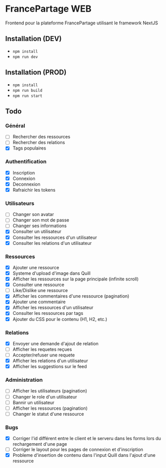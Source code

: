 # FrancePartage WEB

Frontend pour la plateforme FrancePartage utilisant le framework NextJS

## Installation (DEV)

- ```npm install```
- ```npm run dev```

## Installation (PROD)

- ```npm install```
- ```npm run build```
- ```npm run start```

## Todo

### Général

- [ ] Rechercher des ressources
- [ ] Rechercher des relations
- [x] Tags populaires
### Authentification

- [x] Inscription
- [x] Connexion
- [x] Deconnexion
- [X] Rafraichir les tokens

 ### Utilisateurs

 - [ ] Changer son avatar
 - [ ] Changer son mot de passe
 - [ ] Changer ses informations
 - [x] Consulter un utilisateur
 - [x] Consulter les ressources d'un utilisateur
 - [x] Consulter les relations d'un utilisateur

### Ressources

- [x] Ajouter une ressource
- [x] Systeme d'upload d'image dans Quill
- [x] Afficher les ressources sur la page principale (infinite scroll)
- [x] Consulter une ressource
- [ ] Like/Dislike une ressource
- [x] Afficher les commentaires d'une ressource (pagination)
- [x] Ajouter une commentaire
- [x] Afficher les ressources d'un utilisateur
- [x] Consulter les ressources par tags
- [x] Ajouter du CSS pour le contenu (H1, H2, etc.)

### Relations

- [x] Envoyer une demande d'ajout de relation
- [ ] Afficher les requetes reçues
- [ ] Accepter/refuser une requete
- [x] Afficher les relations d'un utilisateur
- [x] Afficher les suggestions sur le feed

### Administration

- [ ] Afficher les utilisateurs (pagination)
- [ ] Changer le role d'un utilisateur
- [ ] Bannir un utilisateur
- [ ] Afficher les ressources (pagination)
- [ ] Changer le statut d'une ressource

### Bugs

- [x] Corriger l'id différent entre le client et le serveru dans les forms lors du rechargement d'une page
- [ ] Corriger le layout pour les pages de connexion et d'inscription
- [x] Probleme d'insertion de contenu dans l'input Quill dans l'ajout d'une ressource